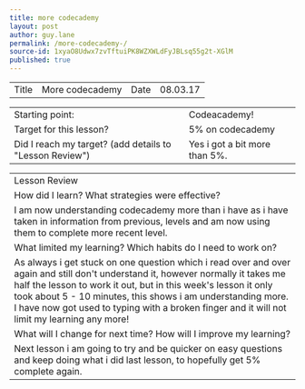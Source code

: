 ```yaml
---
title: more codecademy 
layout: post
author: guy.lane
permalink: /more-codecademy-/
source-id: 1xyaO8Udwx7zvTftuiPK8WZXWLdFyJBLsq55g2t-XGlM
published: true
---
```

<table>
  <tr>
    <td>Title</td>
    <td>More codecademy</td>
    <td>Date</td>
    <td>08.03.17</td>
  </tr>
</table>


<table>
  <tr>
    <td>Starting point:</td>
    <td>Codeacademy!</td>
  </tr>
  <tr>
    <td>Target for this lesson?</td>
    <td>5% on codecademy</td>
  </tr>
  <tr>
    <td>Did I reach my target? 
(add details to "Lesson Review")</td>
    <td>Yes i got a bit more than 5%.</td>
  </tr>
</table>


<table>
  <tr>
    <td>Lesson Review</td>
  </tr>
  <tr>
    <td>How did I learn? What strategies were effective? </td>
  </tr>
  <tr>
    <td>I am now understanding codecademy more than i have as i have taken in information from previous, levels and am now using them to complete more recent level.</td>
  </tr>
  <tr>
    <td>What limited my learning? Which habits do I need to work on? </td>
  </tr>
  <tr>
    <td>As always i get stuck on one question which i read over and over again and still don't understand it, however normally it takes me half the lesson to work it out, but in this week's lesson it only took about 5 - 10 minutes, this shows i am understanding more.
I have now got used to typing with a broken finger and it will not limit my learning any more!</td>
  </tr>
  <tr>
    <td>What will I change for next time? How will I improve my learning?</td>
  </tr>
  <tr>
    <td>Next lesson i am going to try and be quicker on easy questions and keep doing what i did last lesson, to hopefully get 5% complete again. </td>
  </tr>
</table>



